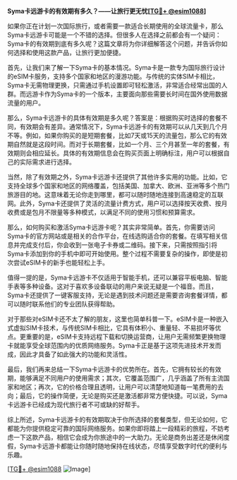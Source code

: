 **Syma卡远游卡的有效期有多久？——让旅行更无忧[[TG💪+ @esim1088](https://t.me/s/esim1088)]**

如果你正在计划一次国际旅行，或者需要一款适合长期使用的全球流量卡，那么Syma卡远游卡可能是一个不错的选择。但很多人在选择之前都会有一个疑问：Syma卡的有效期到底有多久呢？这篇文章将为你详细解答这个问题，并告诉你如何选择和使用这款产品，让旅行更加便捷。

首先，让我们来了解一下Syma卡的基本情况。Syma卡是一款专为国际旅行设计的eSIM卡服务，支持多个国家和地区的漫游功能。与传统的实体SIM卡相比，Syma卡无需物理更换，只需通过手机设置即可轻松激活，非常适合经常出国的人群。而远游卡作为Syma卡的一个版本，主要面向那些需要长时间在国外使用数据流量的用户。

那么，Syma卡远游卡的具体有效期是多久呢？答案是：根据购买时选择的套餐不同，有效期会有差异。通常情况下，Syma卡远游卡的有效期可以从几天到几个月不等。例如，如果你购买的是短期套餐，比如7天或15天的流量包，那么它的有效期自然就是这段时间。而对于长期套餐，比如一个月、三个月甚至一年的套餐，有效期则会相应延长。具体的有效期信息会在购买页面上明确标注，用户可以根据自己的实际需求进行选择。

当然，除了有效期之外，Syma卡远游卡还提供了其他许多实用的功能。比如，它支持全球多个国家和地区的网络覆盖，包括美国、加拿大、欧洲、亚洲等多个热门旅游目的地。这意味着无论你走到哪里，都可以随时随地连接到高速稳定的互联网。此外，Syma卡还提供了灵活的流量计费方式，用户可以选择按天收费、按月收费或是包月不限量等多种模式，以满足不同的使用习惯和预算需求。

那么，如何购买和激活Syma卡远游卡呢？其实非常简单。首先，你需要访问Syma卡的官方网站或是相关的合作平台，在线选购适合你的套餐。在填写相关信息并完成支付后，你会收到一张电子卡券或二维码。接下来，只需按照指引将Syma卡添加到你的手机中即可开始使用。整个过程不需要复杂的操作，即使是初次尝试eSIM卡的新手也能轻松上手。

值得一提的是，Syma卡远游卡不仅适用于智能手机，还可以兼容平板电脑、智能手表等多种设备。这对于喜欢多设备联动的用户来说无疑是一个福音。而且，Syma卡还提供了一键客服支持，无论是遇到技术问题还是需要咨询套餐详情，都可以随时联系他们的专业团队获得帮助。

对于那些对eSIM卡还不太了解的朋友，这里也简单科普一下。eSIM卡是一种嵌入式虚拟SIM卡技术，与传统SIM卡相比，它具有体积小、重量轻、不易损坏等优点。更重要的是，eSIM卡支持远程下载和切换运营商，让用户无需频繁更换物理卡就能享受全球范围内的优质网络服务。Syma卡正是基于这项先进技术开发而成，因此才具备了如此强大的功能和灵活性。

最后，我们再来总结一下Syma卡远游卡的优势所在。首先，它拥有较长的有效期，能够满足不同用户的使用需求；其次，它覆盖范围广，几乎涵盖了所有主流国家和地区；再次，它的价格合理且透明，让用户可以清楚地知道每一笔费用的去向；最后，它的操作简便，无论是购买还是激活都非常方便快捷。可以说，Syma卡远游卡已经成为现代旅行者不可或缺的好帮手。

综上所述，Syma卡远游卡的有效期取决于你所选择的套餐类型，但无论如何，它都能为你提供稳定可靠的国际网络服务。如果你即将踏上一段精彩的旅程，不妨考虑一下这款产品，相信它会成为你旅途中的一大助力。无论是商务出差还是休闲度假，Syma卡远游卡都能让你随时随地保持在线状态，尽情享受数字时代的便利与乐趣。

[[TG💪+ @esim1088](https://t.me/s/esim1088) ![Image](https://i.postimg.cc/4NQfJmqS/Snipaste-2025-05-13-00-14-12.png)]
